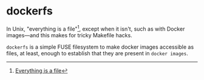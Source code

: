 # dockerfs

In Unix, "everything is a file"[^1], except when it isn't, such as with
Docker images&mdash;and this makes for tricky Makefile hacks.

`dockerfs` is a simple FUSE filesystem to make docker images accessible as
files, at least, enough to establish that they are present in `docker images`.

[^1]: [Everything is a file](https://en.wikipedia.org/wiki/Everything_is_a_file)
